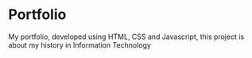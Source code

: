 # Portfolio
My portfolio, developed using HTML, CSS and Javascript, this project is about my history in Information Technology

